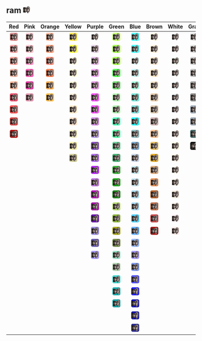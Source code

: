 ## ram ![ram](../../icons/units/ram.png)
| Red | Pink | Orange | Yellow | Purple | Green | Blue | Brown | White | Gray |
|:-:|:-:|:-:|:-:|:-:|:-:|:-:|:-:|:-:|:-:|
| ![IndianRed](../../icons/units/ram/IndianRed.png) | ![Pink](../../icons/units/ram/Pink.png) | ![LightSalmon](../../icons/units/ram/LightSalmon.png) | ![Gold](../../icons/units/ram/Gold.png) | ![Lavender](../../icons/units/ram/Lavender.png) | ![GreenYellow](../../icons/units/ram/GreenYellow.png) | ![Aqua](../../icons/units/ram/Aqua.png) | ![Cornsilk](../../icons/units/ram/Cornsilk.png) | ![White](../../icons/units/ram/White.png) | ![Gainsboro](../../icons/units/ram/Gainsboro.png) |
| ![LightCoral](../../icons/units/ram/LightCoral.png) | ![LightPink](../../icons/units/ram/LightPink.png) | ![Coral](../../icons/units/ram/Coral.png) | ![Yellow](../../icons/units/ram/Yellow.png) | ![Thistle](../../icons/units/ram/Thistle.png) | ![Chartreuse](../../icons/units/ram/Chartreuse.png) | ![Cyan](../../icons/units/ram/Cyan.png) | ![BlanchedAlmond](../../icons/units/ram/BlanchedAlmond.png) | ![Snow](../../icons/units/ram/Snow.png) | ![LightGray](../../icons/units/ram/LightGray.png) |
| ![Salmon](../../icons/units/ram/Salmon.png) | ![HotPink](../../icons/units/ram/HotPink.png) | ![Tomato](../../icons/units/ram/Tomato.png) | ![LightYellow](../../icons/units/ram/LightYellow.png) | ![Plum](../../icons/units/ram/Plum.png) | ![LawnGreen](../../icons/units/ram/LawnGreen.png) | ![LightCyan](../../icons/units/ram/LightCyan.png) | ![Bisque](../../icons/units/ram/Bisque.png) | ![HoneyDew](../../icons/units/ram/HoneyDew.png) | ![Silver](../../icons/units/ram/Silver.png) |
| ![DarkSalmon](../../icons/units/ram/DarkSalmon.png) | ![DeepPink](../../icons/units/ram/DeepPink.png) | ![OrangeRed](../../icons/units/ram/OrangeRed.png) | ![LemonChiffon](../../icons/units/ram/LemonChiffon.png) | ![Violet](../../icons/units/ram/Violet.png) | ![Lime](../../icons/units/ram/Lime.png) | ![PaleTurquoise](../../icons/units/ram/PaleTurquoise.png) | ![NavajoWhite](../../icons/units/ram/NavajoWhite.png) | ![MintCream](../../icons/units/ram/MintCream.png) | ![DarkGray](../../icons/units/ram/DarkGray.png) |
| ![LightSalmon](../../icons/units/ram/LightSalmon.png) | ![MediumVioletRed](../../icons/units/ram/MediumVioletRed.png) | ![DarkOrange](../../icons/units/ram/DarkOrange.png) | ![LightGoldenrodYellow](../../icons/units/ram/LightGoldenrodYellow.png) | ![Orchid](../../icons/units/ram/Orchid.png) | ![LimeGreen](../../icons/units/ram/LimeGreen.png) | ![Aquamarine](../../icons/units/ram/Aquamarine.png) | ![Wheat](../../icons/units/ram/Wheat.png) | ![Azure](../../icons/units/ram/Azure.png) | ![Gray](../../icons/units/ram/Gray.png) |
| ![Crimson](../../icons/units/ram/Crimson.png) | ![PaleVioletRed](../../icons/units/ram/PaleVioletRed.png) | ![Orange](../../icons/units/ram/Orange.png) | ![PapayaWhip](../../icons/units/ram/PapayaWhip.png) | ![Fuchsia](../../icons/units/ram/Fuchsia.png) | ![PaleGreen](../../icons/units/ram/PaleGreen.png) | ![Turquoise](../../icons/units/ram/Turquoise.png) | ![BurlyWood](../../icons/units/ram/BurlyWood.png) | ![AliceBlue](../../icons/units/ram/AliceBlue.png) | ![DimGray](../../icons/units/ram/DimGray.png) |
| ![Red](../../icons/units/ram/Red.png) | | | ![Moccasin](../../icons/units/ram/Moccasin.png) | ![Magenta](../../icons/units/ram/Magenta.png) | ![LightGreen](../../icons/units/ram/LightGreen.png) | ![MediumTurquoise](../../icons/units/ram/MediumTurquoise.png) | ![Tan](../../icons/units/ram/Tan.png) | ![GhostWhite](../../icons/units/ram/GhostWhite.png) | ![LightSlateGray](../../icons/units/ram/LightSlateGray.png) |
| ![FireBrick](../../icons/units/ram/FireBrick.png) | | | ![PeachPuff](../../icons/units/ram/PeachPuff.png) | ![MediumOrchid](../../icons/units/ram/MediumOrchid.png) | ![MediumSpringGreen](../../icons/units/ram/MediumSpringGreen.png) | ![DarkTurquoise](../../icons/units/ram/DarkTurquoise.png) | ![RosyBrown](../../icons/units/ram/RosyBrown.png) | ![WhiteSmoke](../../icons/units/ram/WhiteSmoke.png) | ![SlateGray](../../icons/units/ram/SlateGray.png) |
| ![DarkRed](../../icons/units/ram/DarkRed.png) | | | ![PaleGoldenrod](../../icons/units/ram/PaleGoldenrod.png) | ![MediumPurple](../../icons/units/ram/MediumPurple.png) | ![SpringGreen](../../icons/units/ram/SpringGreen.png) | ![CadetBlue](../../icons/units/ram/CadetBlue.png) | ![SandyBrown](../../icons/units/ram/SandyBrown.png) | ![SeaShell](../../icons/units/ram/SeaShell.png) | ![DarkSlateGray](../../icons/units/ram/DarkSlateGray.png) |
| | | | ![Khaki](../../icons/units/ram/Khaki.png) | ![RebeccaPurple](../../icons/units/ram/RebeccaPurple.png) | ![MediumSeaGreen](../../icons/units/ram/MediumSeaGreen.png) | ![SteelBlue](../../icons/units/ram/SteelBlue.png) | ![Goldenrod](../../icons/units/ram/Goldenrod.png) | ![Beige](../../icons/units/ram/Beige.png) | ![Black](../../icons/units/ram/Black.png) |
| | | | ![DarkKhaki](../../icons/units/ram/DarkKhaki.png) | ![BlueViolet](../../icons/units/ram/BlueViolet.png) | ![SeaGreen](../../icons/units/ram/SeaGreen.png) | ![LightSteelBlue](../../icons/units/ram/LightSteelBlue.png) | ![DarkGoldenrod](../../icons/units/ram/DarkGoldenrod.png) | ![OldLace](../../icons/units/ram/OldLace.png) | |
| | | | | ![DarkViolet](../../icons/units/ram/DarkViolet.png) | ![ForestGreen](../../icons/units/ram/ForestGreen.png) | ![PowderBlue](../../icons/units/ram/PowderBlue.png) | ![Peru](../../icons/units/ram/Peru.png) | ![FloralWhite](../../icons/units/ram/FloralWhite.png) | |
| | | | | ![DarkOrchid](../../icons/units/ram/DarkOrchid.png) | ![Green](../../icons/units/ram/Green.png) | ![LightBlue](../../icons/units/ram/LightBlue.png) | ![Chocolate](../../icons/units/ram/Chocolate.png) | ![Ivory](../../icons/units/ram/Ivory.png) | |
| | | | | ![DarkMagenta](../../icons/units/ram/DarkMagenta.png) | ![DarkGreen](../../icons/units/ram/DarkGreen.png) | ![SkyBlue](../../icons/units/ram/SkyBlue.png) | ![SaddleBrown](../../icons/units/ram/SaddleBrown.png) | ![AntiqueWhite](../../icons/units/ram/AntiqueWhite.png) | |
| | | | | ![Purple](../../icons/units/ram/Purple.png) | ![YellowGreen](../../icons/units/ram/YellowGreen.png) | ![LightSkyBlue](../../icons/units/ram/LightSkyBlue.png) | ![Sienna](../../icons/units/ram/Sienna.png) | ![Linen](../../icons/units/ram/Linen.png) | |
| | | | | ![Indigo](../../icons/units/ram/Indigo.png) | ![OliveDrab](../../icons/units/ram/OliveDrab.png) | ![DeepSkyBlue](../../icons/units/ram/DeepSkyBlue.png) | ![Brown](../../icons/units/ram/Brown.png) | ![LavenderBlush](../../icons/units/ram/LavenderBlush.png) | |
| | | | | ![SlateBlue](../../icons/units/ram/SlateBlue.png) | ![Olive](../../icons/units/ram/Olive.png) | ![DodgerBlue](../../icons/units/ram/DodgerBlue.png) | ![Maroon](../../icons/units/ram/Maroon.png) | ![MistyRose](../../icons/units/ram/MistyRose.png) | |
| | | | | ![DarkSlateBlue](../../icons/units/ram/DarkSlateBlue.png) | ![DarkOliveGreen](../../icons/units/ram/DarkOliveGreen.png) | ![CornflowerBlue](../../icons/units/ram/CornflowerBlue.png) | | | |
| | | | | ![MediumSlateBlue](../../icons/units/ram/MediumSlateBlue.png) | ![MediumAquamarine](../../icons/units/ram/MediumAquamarine.png) | ![MediumSlateBlue](../../icons/units/ram/MediumSlateBlue.png) | | | |
| | | | | | ![DarkSeaGreen](../../icons/units/ram/DarkSeaGreen.png) | ![RoyalBlue](../../icons/units/ram/RoyalBlue.png) | | | |
| | | | | | ![LightSeaGreen](../../icons/units/ram/LightSeaGreen.png) | ![Blue](../../icons/units/ram/Blue.png) | | | |
| | | | | | ![DarkCyan](../../icons/units/ram/DarkCyan.png) | ![MediumBlue](../../icons/units/ram/MediumBlue.png) | | | |
| | | | | | ![Teal](../../icons/units/ram/Teal.png) | ![DarkBlue](../../icons/units/ram/DarkBlue.png) | | | |
| | | | | | | ![Navy](../../icons/units/ram/Navy.png) | | | |
| | | | | | | ![MidnightBlue](../../icons/units/ram/MidnightBlue.png) | | | |